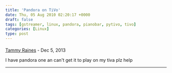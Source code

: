 ```yaml
---
title: 'Pandora on TiVo'
date: Thu, 05 Aug 2010 02:20:17 +0000
draft: false
tags: [gstreamer, linux, pandora, pianobar, pytivo, tivo]
categories: [Linux]
type: post
---
```



#### 
[Tammy Raines]( "tammyraines38@gmail.com") - <time datetime="2013-12-13 21:12:44">Dec 5, 2013</time>

I have pandora one an can't get it to play on my tiva plz help
<hr />
